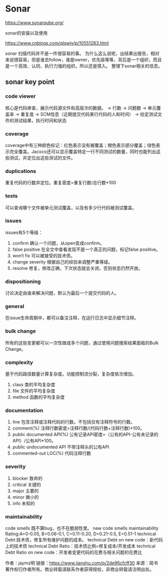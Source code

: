 # Sonar

https://www.sonarqube.org/

sonar的安装以及使用

https://www.cnblogs.com/qlqwjy/p/10551283.html

sonar 扫描代码并不是一件很容易的事。
 为什么这么说呢，出结果出报告，相对来说很容易，但是谁去follow，谁是owner，优先级等等，背后是一个组织，而且是一个高效、认同、执行力强的组织。所以还是慎入。
 整理下sonar相关的信息。

## sonar key point

### code viewer

核心是代码审查，展示代码源文件和高层次的数据。
 -> 行数
 -> 问题数
 -> 单元覆盖率
 -> 重复度
 -> SCM信息（近期提交代码某行代码的人和时间）
 -> 给定测试文件的测试结果，执行时间和状态

### coverage

coverage中有三种颜色标记：红色表示没有被覆盖；橙色表示部分覆盖；绿色表示完全覆盖。Jacoco还可以显示覆盖特定一行不同测试的数量，同时也能列出这些测试，并定位出这些测试的文件。

### duplications

重复代码的行数并定位。重复密度=重复行数/总行数*100

### tests

可以查询哪个文件被单元测试覆盖，以及有多少行代码被测试覆盖。

### issues

issues有5个等级：

1. confirm 确认一个问题，从open变成confirm。
2. false positive 在全文中查看发现不是一个真正的问题，标记false positive。
3. won‘t fix 可以被接受的技术债。
4. change severity 根据自己的经验来调整严重等级。
5. resolve 修复，修改正确，下次状态就会关闭，否则状态仍然开放。

### dispositioning

讨论决定由谁来解决问题，默认为最后一个提交代码的人。

### general

在issue生命周期中，都可以备注注释，在运行日志中显示细节注释。

### bulk change

所有的这些变更都可以一次性做成多个问题，通过使用问题搜索结果面板的Bulk Change。

### complexity

基于代码路径数量计算复杂度。功能控制流分裂，复杂度依次增加。

1. class 类的平均复杂度
2. file 文件的平均复杂度
3. method 函数的平均复杂度

### documentation

1. line 包含注释或注释代码的行数。不包括仅有注释符号的行数。
2. comment(%) 注释行数密度=注释行数/(代码行数+注释行数)*100。
3. public documented API(%) 公有记录API密度=（公有的API-公有未记录的API）/公有API*100。
4. public undocumented API 不带注释头的公有API
5. commented-out LOC(%) 代码注释行数

### severity

1. blocker 致命的
2. critical 关键的
3. major 主要的
4. minor 微小的
5. info 未知的

### maintainability

code smells 既不算bug，也不在脆弱性里。
 new code smells
 maintainability Rating:A=0-0.05, B=0.06-0.1, C=0.11-0.20, D=0.21-0.5, E=0.51-1
 technical Debt:技术债，修复所有维护问题的成本。
 technical Debt on new code：新代码上的技术债
 technical Debt Ratio：技术债比例=修复成本/开发成本
 technical Debt Ratio on new code：开发者变更代码的花费与相关问题的花费比



作者：jaymz明
链接：https://www.jianshu.com/p/2de96cfcff30
来源：简书
著作权归作者所有。商业转载请联系作者获得授权，非商业转载请注明出处。